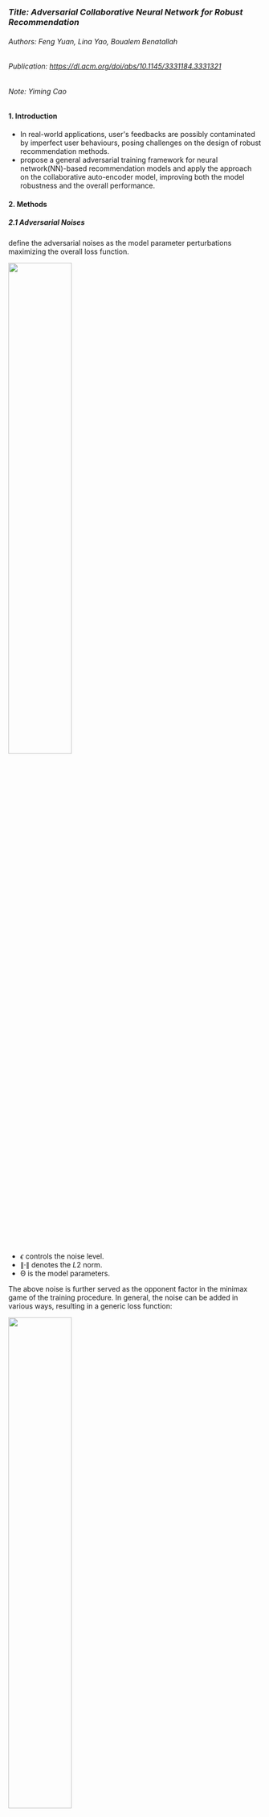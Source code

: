 ### *Title: Adversarial Collaborative Neural Network for Robust Recommendation*

###### Authors: Feng Yuan, Lina Yao, Boualem Benatallah

###### Publication: https://dl.acm.org/doi/abs/10.1145/3331184.3331321

###### Note: Yiming Cao



#### **1. Introduction**

- In real-world applications, user's feedbacks are possibly contaminated by imperfect user behaviours, posing challenges on the design of robust recommendation methods. 
- propose a general adversarial training framework for  neural network(NN)-based recommendation models and apply the approach on the collaborative auto-encoder model, improving both the model robustness and the overall performance.



#### 2. Methods

##### **2.1  Adversarial Noises**

define the adversarial noises as the model parameter perturbations maximizing the overall loss function.

<img src="https://img.imgdb.cn/item/606321f48322e6675c585abd.png" width="50%" height="50%" />

-  *ϵ* controls the noise level. 
- ∥·∥ denotes the *L*2 norm. 
- Θ is the model parameters.

The above noise is further served as the opponent factor in the minimax game of the training procedure. In general, the noise can be added in various ways, resulting in a generic loss function:

<img src="https://p6-tt-ipv6.byteimg.com/origin/pgc-image/f90dfa0bce89449aa163c7101f8012f8" width="50%" height="50%" />

- *loss ORG* denotes the loss function of the original model without adversarial training. 
- Θ is the set of model parameters.
- *S* is the total number of ways to add the noises. 
- *λi* controls the noise impact from the *i*-th source. 
- ***Ni* denotes the noise from source *i***.

##### 2.2 ACAE Model

By adding noise only on encoder/decoder weights and setting all other noise sources to zero, we arrive at the ACAE model.

- When added on the **encoder or decoder weights**, the adversarial noise poses more detrimental impacts.
-  can be explained by noticing the number of entries in the encoder or decoder weights is much larger than that of other positions, such as user embeddings P.

<img src="https://p3-tt-ipv6.byteimg.com/origin/pgc-image/51a3d43e0b6849aa9f957acfeb41f811" width="70%" height="70%" />

Limitation: ACAE only utilizes one parameter *ϵ* to control all noise sources.

##### 2.3  fine-grained ACAE(FG-ACAE)

To benefit more from the adversarial training, further insert noises in a fine-grained manner.

Shown in figure 1, **noise terms** are **controlled separately** using **different coefficients**, so that for those positions which are less affected by the adversarial noise, a larger noise coefficient should be applied. 

In addition, FG-ACAE concatenate two **additional noise vectors** on the **first hidden layer**, after which a fully-connected layer is employed to **mix the noise**.

In FG-ACAE, *ϵ* is still in effect, as a general noise level control. 

employ cross-entropy loss function:  *loss CE* = *y* log *σ*(*y*ˆ) − (1- *y*) log (1- *σ*(*y*ˆ)) due to the binary nature of the input data. 

Inserting these conditions into Eq. (3), we have the following loss function:

<img src="https://p1-tt-ipv6.byteimg.com/origin/pgc-image/0154d50268a745138e7051dd7bdadced" width="60%" height="60%" />





<img src="https://p1-tt-ipv6.byteimg.com/origin/pgc-image/0154d50268a745138e7051dd7bdadced" width="60%" height="60%" />





#### 3. Experiments

<img src="https://p6-tt-ipv6.byteimg.com/origin/pgc-image/ca4a44ab756e4d61b5a41fda6b05fa71" width="40%" height="40%"/>

- evaluate the ranking list using **Hit Ratio (HR)** and**Normalized Discounted Cumulative Gain (NDCG)**. (*HR* is a recall-based metric, measuring whether the testing item is in the top-K list. While *NDCG* is position-sensitive,which assigns higher score to hits at higher positions.)
- *Baselines*
  -  **ItemPop**
  - **MF-BPR**
  - **CDAE**
  - **JRL**
  - **NeuMF**
  - **ConvNCF**
  -  **AMF**

